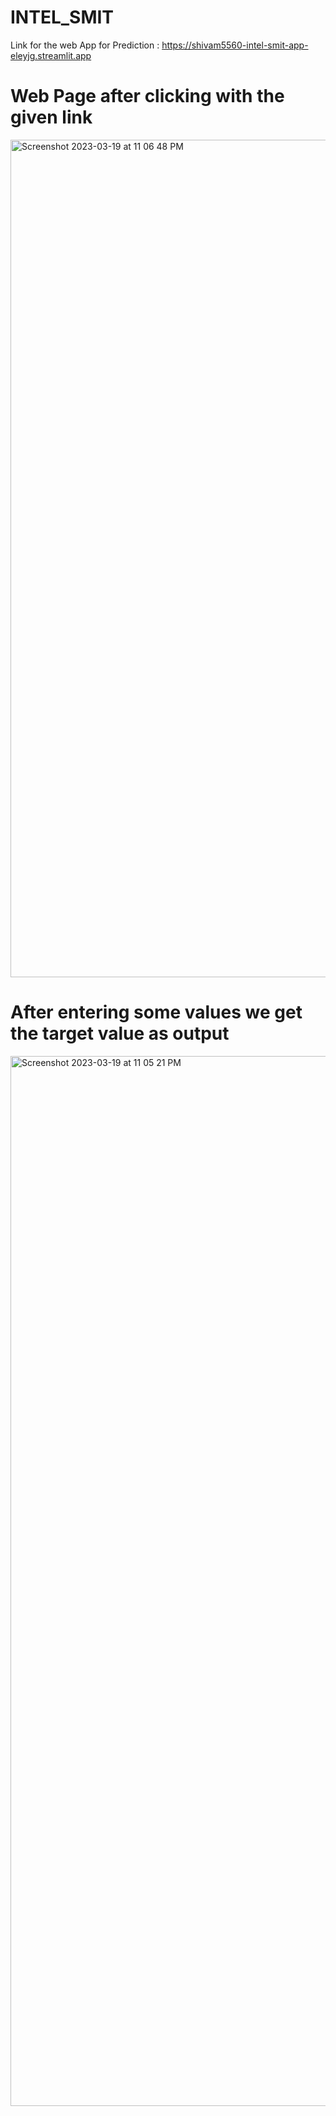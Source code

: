 # INTEL_SMIT
Link for the web App for Prediction : https://shivam5560-intel-smit-app-eleyjg.streamlit.app

# Web Page after clicking with the given link  
<img width="1340" alt="Screenshot 2023-03-19 at 11 06 48 PM" src="https://user-images.githubusercontent.com/59795223/226195790-3c766ae6-c742-4715-bfe3-92a0f26ac02d.png">

# After entering some values we get the target value as output
<img width="1680" alt="Screenshot 2023-03-19 at 11 05 21 PM" src="https://user-images.githubusercontent.com/59795223/226195863-c602adf4-f4a6-43b3-86d7-e961e771c057.png">
